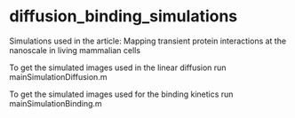 # diffusion_binding_simulations
Simulations used in the article: Mapping transient protein interactions at the nanoscale in living mammalian cells

To get the simulated images used in the linear diffusion run mainSimulationDiffusion.m

To get the simulated images used for the binding kinetics run mainSimulationBinding.m

